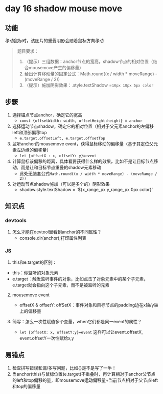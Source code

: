 # day 16 shadow mouse move
## 功能
移动鼠标时，该图片的重叠阴影会随着鼠标方向移动    
> 题目要求：
> 1. （提示）三组数据：anchor节点的宽高，shadow节点的相对位置（结合mousemove产生的偏移量）
> 2. 给出计算移动量的固定公式：Math.round((x / width * moveRange) - (moveRange / 2))
> 3. （提示）施加阴影效果：.style.textShadow =`10px 10px 5px color`

## 步骤
1. 选择锚点节点anchor，确定它的宽高
    - `const {offsetWidth: width, offsetHeight:height} = anchor`
2. 选择运动节点shadow，确定它的相对位置（相对于父元素anchor的左偏移left和顶部偏移top
    - `e.target.offsetLeft, e.target.offsetTop`
2. 监听anchor的mousemove event，获得鼠标移动的偏移量（基于其定位父元素左边缘的偏移量）
    - `let {offsetX : x, offsetY: y}=event`
3. 计算鼠标该偏移的距离，具体看要获得什么样的效果。比如不是让目标节点移动，而是让和目标节点重叠的shadow元素移动
    - 此处无脑套公式`Math.round((x / width * moveRange) - (moveRange / 2))`
4. 对运动节点shadow施加（可以是多个的）阴影效果
    - shadow.style.textShadow = \`${x_range_px y_range_px 0px color}`


## 知识点
### devtools
1. 怎么才能在devtool里看到anchor的不同属性？  
    - console.dir(anchor);打印属性列表

### JS
1. this和e.target的区别：
  - this：你监听的对象元素
  - e.target：触发监听事件的对象，比如点击了对象元素中的某个子元素，e.target就会指向这个子元素，而不是被监听的元素

2. mousemove event
    - offsetX & offsetY: offSetX：事件对象和目标节点的padding边在x轴/y轴上的偏移量

3. 简写：怎么一次性赋值多个变量，when它们都是同一event的属性？
    - `let {offsetX: x, offsetY:y}=event` 这样可以让event.offsetX, event.offsetY一次性赋给x,y

## 易错点
1. 检查拼写错误和漏/多写问题，比如{}是不是写了一半！
2. 当anchor(this)与鼠标位置(e.target)不重叠时，再计算相对于anchor父节点的left和top偏移的量，即mousemove运动偏移量+当前节点相对于父节点left和top的偏移量